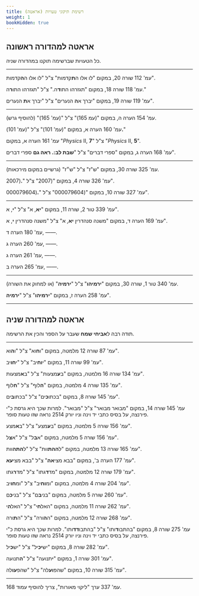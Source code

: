 ```yaml
---
title: רשימת תיקוני טעויות (אראטה)
weight: 1
bookHidden: true
---
```


## אראטה למהדורה ראשונה

כל הטעויות שברשימה תוקנו במהדורה שניה.

---

עמ' 112 שורה 20, במקום "לו אלו ה**ת**קדמות" צ"ל "לו אלו ה**ה**קדמות".

עמ' 118 שורה 18, במקום "תגזרהו התו**ד**ה." צ"ל "תגזרהו התו**ר**ה."

עמ' 119 שורה 19, במקום "יברך א**ה** הנערים" צ"ל "יברך א**ת** הנערים".

---

עמ' 154 הערה ה, במקום "(עמ 165)" צ"ל "(עמ' 165)" (להוסיף גרש).

עמ' 160 הערה א, במקום "(עמ' 101)" צ"ל "(עמ' 101)**.**"

עמ' 161 הערה א, במקום "_Physics_ II, **7**" צ"ל "_Physics_ II, **5**".

עמ' 168 הערה ג, במקום "ספרי דברים" צ"ל "**שבת לב:. ראה גם** ספרי דברים".

---

עמ' 325 שורה 30, במקום "ש"ז" צ"ל "ש״ז" (גרשיים במקום מירכאות).

עמ' 326 שורה 4, במקום "(2007" צ"ל "**.**(2007".

עמ' 327 שורה 10, במקום "(000079604" צ"ל "**.**(000079604".

---

עמ' 339 טור 2, שורה 11, במקום "**יא**, א" צ"ל "**י**, א".

עמ' 169 הערה ד, במקום "משנה סנהדרין **יא**, א" צ"ל "משנה סנהדרין **י**, א".

עמ' 180 הערה ד, &mdash;&mdash;.

עמ' 260 הערה ג, &mdash;&mdash;.

עמ' 261 הערה ג, &mdash;&mdash;.

עמ' 265 הערה ב, &mdash;&mdash;.

---

עמ' 340 טור 1, שורה 30, במקום "**ירמיהו**" צ"ל "**ירמיה**" (או למחוק את השורה).

עמ' 258 הערה ז, במקום "**ירמיהו**" צ"ל "**ירמיה**".

---


## אראטה למהדורה שניה

תודה רבה ל**אביחי שמח** שעבר על הספר והכין את הרשימה.

---

עמ' 87 שורה 12 מלמטה, במקום "ו**ח**וא" צ"ל "ו**ה**וא".

עמ' 99 שורה 11, במקום "י**וח**יב" צ"ל "י**חו**יב".

עמ' 134 שורה 16 מלמטה, במקום "ב**ע**מצעות" צ"ל "ב**א**מצעות".

עמ' 135 שורה 4 מלמטה, במקום "**ה**לוף" צ"ל "**ח**לוף".

עמ' 145 שורה 8, במקום  "בכתו**כ**ים" צ"ל "בכתו**ב**ים".

עמ' 145 שורה 14, במקום "מבואר מבואר" צ"ל "מבואר". למרות שכך היא גרסת כ"י פירנצה, על בסיס כתבי יד וינה וניו יורק 2514 נראה שזו טעות סופר.

עמ' 156 שורה 5 מלמטה, במקום "ב**ע**מצע" צ"ל "ב**א**מצע".

עמ' 156 שורה 5 מלמטה, במקום "א**ב**ל" צ"ל "א**צ**ל".

עמ' 165 שורה 13 מלמטה, במקום "ל**ההת**וות" צ"ל "ל**התה**וות".

עמ' 177 הערה ב', במקום "בבא מצי**אה**" צ"ל "בבא מצי**עא**".

עמ' 179 שורה 12 מלמטה, במקום "מד**ד**גתו" צ"ל "מד**ר**גתו".

עמ' 204 שורה 4 מלמטה, במקום "ומ**וח**יב" צ"ל "ומ**חו**יב".

עמ' 260 שורה 5 מלמטה, במקום "בני**ב**ם" צ"ל "בני**כ**ם".

עמ' 262 שורה 11 מלמטה, במקום "האל**ח**י" צ"ל "האל**ה**י".

עמ' 268 שורה 12 מלמטה, במקום "ה**ה**ורה" צ"ל "ה**ת**ורה".

עמ' 275 שורה 8, במקום "בהתבו**ד**ותו" צ"ל "בהתבו**דד**ותו". למרות שכך היא גרסת כ"י פירנצה, על בסיס כתבי יד וינה וניו יורק 2514 נראה שזו טעות סופר.

עמ' 282 שורה 8, במקום "יש**יכ**יל" צ"ל "יש**כ**יל".

עמ' 301 שורה 1, במקום "**י**תנועה" צ"ל "**ה**תנועה".

עמ' 315 שורה 10, במקום "שהפ**וע**לה" צ"ל "שהפ**עו**לה".

---

עמ' 337 ערך "ליקוי מאורות", צריך להוסיף עמוד 168.
